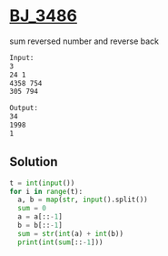 # [BJ_3486](https://acmicpc.net/problem/3486)

sum reversed number and reverse back

```txt
Input:
3
24 1
4358 754
305 794

Output:
34
1998
1
```

## Solution

```py
t = int(input())
for i in range(t):
  a, b = map(str, input().split())
  sum = 0
  a = a[::-1]
  b = b[::-1]
  sum = str(int(a) + int(b))
  print(int(sum[::-1]))
```
